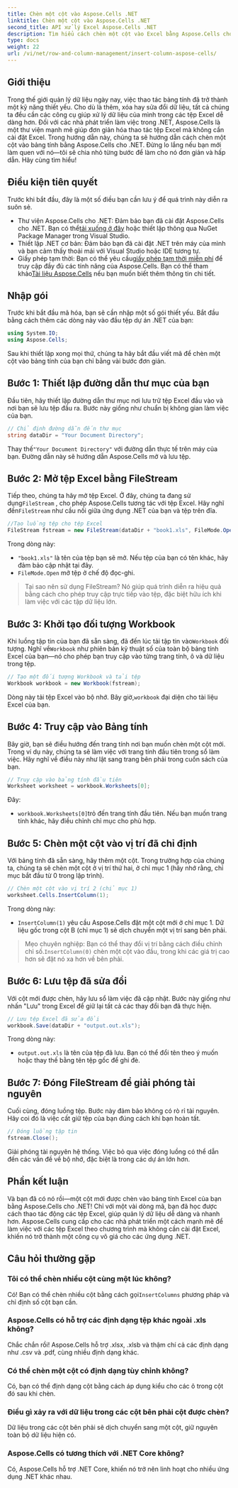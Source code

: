 ```yaml
---
title: Chèn một cột vào Aspose.Cells .NET
linktitle: Chèn một cột vào Aspose.Cells .NET
second_title: API xử lý Excel Aspose.Cells .NET
description: Tìm hiểu cách chèn một cột vào Excel bằng Aspose.Cells cho .NET. Làm theo hướng dẫn từng bước đơn giản của chúng tôi để thêm một cột mới một cách liền mạch. Hoàn hảo cho các nhà phát triển .NET.
type: docs
weight: 22
url: /vi/net/row-and-column-management/insert-column-aspose-cells/
---
```

## Giới thiệu
Trong thế giới quản lý dữ liệu ngày nay, việc thao tác bảng tính đã trở thành một kỹ năng thiết yếu. Cho dù là thêm, xóa hay sửa đổi dữ liệu, tất cả chúng ta đều cần các công cụ giúp xử lý dữ liệu của mình trong các tệp Excel dễ dàng hơn. Đối với các nhà phát triển làm việc trong .NET, Aspose.Cells là một thư viện mạnh mẽ giúp đơn giản hóa thao tác tệp Excel mà không cần cài đặt Excel. Trong hướng dẫn này, chúng ta sẽ hướng dẫn cách chèn một cột vào bảng tính bằng Aspose.Cells cho .NET. Đừng lo lắng nếu bạn mới làm quen với nó—tôi sẽ chia nhỏ từng bước để làm cho nó đơn giản và hấp dẫn. Hãy cùng tìm hiểu!
## Điều kiện tiên quyết
Trước khi bắt đầu, đây là một số điều bạn cần lưu ý để quá trình này diễn ra suôn sẻ.
-  Thư viện Aspose.Cells cho .NET: Đảm bảo bạn đã cài đặt Aspose.Cells cho .NET. Bạn có thể[tải xuống ở đây](https://releases.aspose.com/cells/net/) hoặc thiết lập thông qua NuGet Package Manager trong Visual Studio.
- Thiết lập .NET cơ bản: Đảm bảo bạn đã cài đặt .NET trên máy của mình và bạn cảm thấy thoải mái với Visual Studio hoặc IDE tương tự.
- Giấy phép tạm thời: Bạn có thể yêu cầu[giấy phép tạm thời miễn phí](https://purchase.aspose.com/temporary-license/) để truy cập đầy đủ các tính năng của Aspose.Cells.
 Bạn có thể tham khảo[Tài liệu Aspose.Cells](https://reference.aspose.com/cells/net/) nếu bạn muốn biết thêm thông tin chi tiết.
## Nhập gói
Trước khi bắt đầu mã hóa, bạn sẽ cần nhập một số gói thiết yếu. Bắt đầu bằng cách thêm các dòng này vào đầu tệp dự án .NET của bạn:
```csharp
using System.IO;
using Aspose.Cells;
```
Sau khi thiết lập xong mọi thứ, chúng ta hãy bắt đầu viết mã để chèn một cột vào bảng tính của bạn chỉ bằng vài bước đơn giản.
## Bước 1: Thiết lập đường dẫn thư mục của bạn
Đầu tiên, hãy thiết lập đường dẫn thư mục nơi lưu trữ tệp Excel đầu vào và nơi bạn sẽ lưu tệp đầu ra. Bước này giống như chuẩn bị không gian làm việc của bạn.
```csharp
// Chỉ định đường dẫn đến thư mục
string dataDir = "Your Document Directory";
```
 Thay thế`"Your Document Directory"` với đường dẫn thực tế trên máy của bạn. Đường dẫn này sẽ hướng dẫn Aspose.Cells mở và lưu tệp.
## Bước 2: Mở tệp Excel bằng FileStream
 Tiếp theo, chúng ta hãy mở tệp Excel. Ở đây, chúng ta đang sử dụng`FileStream` , cho phép Aspose.Cells tương tác với tệp Excel. Hãy nghĩ đến`FileStream` như cầu nối giữa ứng dụng .NET của bạn và tệp trên đĩa.
```csharp
//Tạo luồng tệp cho tệp Excel
FileStream fstream = new FileStream(dataDir + "book1.xls", FileMode.Open);
```
Trong dòng này:
- `"book1.xls"` là tên của tệp bạn sẽ mở. Nếu tệp của bạn có tên khác, hãy đảm bảo cập nhật tại đây.
- `FileMode.Open` mở tệp ở chế độ đọc-ghi.
> Tại sao nên sử dụng FileStream? Nó giúp quá trình diễn ra hiệu quả bằng cách cho phép truy cập trực tiếp vào tệp, đặc biệt hữu ích khi làm việc với các tập dữ liệu lớn.
## Bước 3: Khởi tạo đối tượng Workbook
 Khi luồng tập tin của bạn đã sẵn sàng, đã đến lúc tải tập tin vào`Workbook` đối tượng. Nghĩ về`Workbook` như phiên bản kỹ thuật số của toàn bộ bảng tính Excel của bạn—nó cho phép bạn truy cập vào từng trang tính, ô và dữ liệu trong tệp.
```csharp
// Tạo một đối tượng Workbook và tải tệp
Workbook workbook = new Workbook(fstream);
```
 Dòng này tải tệp Excel vào bộ nhớ. Bây giờ,`workbook` đại diện cho tài liệu Excel của bạn.
## Bước 4: Truy cập vào Bảng tính
Bây giờ, bạn sẽ điều hướng đến trang tính nơi bạn muốn chèn một cột mới. Trong ví dụ này, chúng ta sẽ làm việc với trang tính đầu tiên trong sổ làm việc. Hãy nghĩ về điều này như lật sang trang bên phải trong cuốn sách của bạn.
```csharp
// Truy cập vào bảng tính đầu tiên
Worksheet worksheet = workbook.Worksheets[0];
```
Đây:
- `workbook.Worksheets[0]`trỏ đến trang tính đầu tiên. Nếu bạn muốn trang tính khác, hãy điều chỉnh chỉ mục cho phù hợp.
## Bước 5: Chèn một cột vào vị trí đã chỉ định
Với bảng tính đã sẵn sàng, hãy thêm một cột. Trong trường hợp của chúng ta, chúng ta sẽ chèn một cột ở vị trí thứ hai, ở chỉ mục 1 (hãy nhớ rằng, chỉ mục bắt đầu từ 0 trong lập trình).
```csharp
// Chèn một cột vào vị trí 2 (chỉ mục 1)
worksheet.Cells.InsertColumn(1);
```
Trong dòng này:
- `InsertColumn(1)` yêu cầu Aspose.Cells đặt một cột mới ở chỉ mục 1. Dữ liệu gốc trong cột B (chỉ mục 1) sẽ dịch chuyển một vị trí sang bên phải.
>  Mẹo chuyên nghiệp: Bạn có thể thay đổi vị trí bằng cách điều chỉnh chỉ số.`InsertColumn(0)` chèn một cột vào đầu, trong khi các giá trị cao hơn sẽ đặt nó xa hơn về bên phải.
## Bước 6: Lưu tệp đã sửa đổi
Với cột mới được chèn, hãy lưu sổ làm việc đã cập nhật. Bước này giống như nhấn "Lưu" trong Excel để giữ lại tất cả các thay đổi bạn đã thực hiện.
```csharp
// Lưu tệp Excel đã sửa đổi
workbook.Save(dataDir + "output.out.xls");
```
Trong dòng này:
- `output.out.xls` là tên của tệp đã lưu. Bạn có thể đổi tên theo ý muốn hoặc thay thế bằng tên tệp gốc để ghi đè.
## Bước 7: Đóng FileStream để giải phóng tài nguyên
Cuối cùng, đóng luồng tệp. Bước này đảm bảo không có rò rỉ tài nguyên. Hãy coi đó là việc cất giữ tệp của bạn đúng cách khi bạn hoàn tất.
```csharp
// Đóng luồng tập tin
fstream.Close();
```
Giải phóng tài nguyên hệ thống. Việc bỏ qua việc đóng luồng có thể dẫn đến các vấn đề về bộ nhớ, đặc biệt là trong các dự án lớn hơn.
## Phần kết luận
Và bạn đã có nó rồi—một cột mới được chèn vào bảng tính Excel của bạn bằng Aspose.Cells cho .NET! Chỉ với một vài dòng mã, bạn đã học được cách thao tác động các tệp Excel, giúp quản lý dữ liệu dễ dàng và nhanh hơn. Aspose.Cells cung cấp cho các nhà phát triển một cách mạnh mẽ để làm việc với các tệp Excel theo chương trình mà không cần cài đặt Excel, khiến nó trở thành một công cụ vô giá cho các ứng dụng .NET.
## Câu hỏi thường gặp
### Tôi có thể chèn nhiều cột cùng một lúc không?  
 Có! Bạn có thể chèn nhiều cột bằng cách gọi`InsertColumns` phương pháp và chỉ định số cột bạn cần.
### Aspose.Cells có hỗ trợ các định dạng tệp khác ngoài .xls không?  
Chắc chắn rồi! Aspose.Cells hỗ trợ .xlsx, .xlsb và thậm chí cả các định dạng như .csv và .pdf, cùng nhiều định dạng khác.
### Có thể chèn một cột có định dạng tùy chỉnh không?  
Có, bạn có thể định dạng cột bằng cách áp dụng kiểu cho các ô trong cột đó sau khi chèn.
### Điều gì xảy ra với dữ liệu trong các cột bên phải cột được chèn?  
Dữ liệu trong các cột bên phải sẽ dịch chuyển sang một cột, giữ nguyên toàn bộ dữ liệu hiện có.
### Aspose.Cells có tương thích với .NET Core không?  
Có, Aspose.Cells hỗ trợ .NET Core, khiến nó trở nên linh hoạt cho nhiều ứng dụng .NET khác nhau.